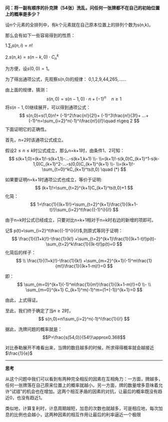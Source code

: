 **问：将一副有顺序的扑克牌（54张）洗乱，问任何一张牌都不在自己的初始位置上的概率是多少？**


设n个元素的全排列中，有k个元素就在自己原本位置上的排列个数为s(n,k)。

那么会有如下一些容易得到的性质：

1.$\sum_{i}s(n,i)=n!$

2.$s(n,k)=s(n-k,0)\cdot C_n^k$


为方便，设$s(0,0)=1$。

为了得出通项公式，先观察s(n,0)的规律：
0,1,2,9,44,265,......

由上面的规律，猜测：
$$
s(n,0)=s(n-1,0)\cdot n+(-1)^n\quad n\geq 1
$$
将$s(n-1,0)$继续展开，可以得到通项公式：
$$
s(n,0)=s(1,0)n!+
(-1)^2\frac{n!}{2!}+
(-1)^3\frac{n!}{3!}+
...+
(-1)^n=\sum_{i=2}^n(-1)^i\frac{n!}{i!}\quad n\geq 2
$$
下面证明它的正确性。

首先，n=2时该通项公式成立。

假设$2\leq n\leq k$时公式成立，那么n=k+1时，由条件1、2可知：
$$
s(k+1,0)=(k+1)!-s(k+1,1)-...-s(k+1,k+1)
\\-
\\=(k+1)!-s(k,0)C_{k+1}^1-s(k-1,0)C_{k+1}^2-...-s(0,0)C_{k+1}^{k+1}
\\-
\\=(k+1)!-\sum_{t=0}^kC_{k+1}^ts(t,0) \quad (*)
$$


如果要证明n=k+1时通项公式也成立，等价于证明:
$$
(k+1)!=\sum_{t=2}^{k+1}C_{k+1}^ts(t,0)+1
$$
化简：
$$
1=\frac{1}{(k+1)!}+\sum_{t=2}^{k+1}\frac{1}{(k+1-t)!}\sum_{i=2}^t\frac{(-1)^i}{i!}
$$

由于n=k时公式已经成立，只要对比n=k+1相对于n=k时右边的新增的项即可。

记$
p(t)=\sum_{i=2}^t\frac{(-1)^i}{i!}$,则原式等同于证明：
$$
\frac{1}{(1+k)!}-\frac{1}{k!}
+\sum_{t=2}^{k+1}\frac{1}{(k+1-t)!}p(t)-\sum_{t=2}^k\frac{1}{(k-t)!}p(t)=0
$$
化简后的样子：
$$
\\
\frac{1}{(1+k)!}-\frac{1}{k!}
+\sum_{m=2}^{k+1}(-1)^m\frac{1}{m!}\frac{1}{(k+1-m)!}=0
$$

即：
$$
\sum_{m=0}^{k+1}(-1)^m\frac{1}{m!}\frac{1}{(k+1-m)!}=0
\\-
\\
\sum_{m=0}^{k+1} C_{k+1}^m(-1)^m=(1+(-1))^{k+1}=0
$$

由此，上式得证。

至此，我们终于确定了当$n≥2$时，
$$
s(n,0)=n!\sum_{i=2}^n(-1)^i\frac{1}{i!}
$$

据此，洗牌问题的概率就是：
$$P=\frac{s(54,0)}{54!}\approx0.368$$

对比泰勒展开不难看出来，当牌的数目越多的时候，所求得得概率就会越接近$\frac{1}{e}$


---
**思考**

从这个问题中我们可以看到有两种完全相反的因素在互相角力：一方面，牌越多，任何一张牌落在自己原来位置上的概率就越小。另一方面，牌的数量增多意味着允许“试错”的机会也在增加。这两个相互矛盾的因素的对抗，让最后的概率既没有趋近0，也没有趋近1。


类似地，计算复利时，计息周期越短，加息的次数也就越多，可是相应地，每次加息的比例也会越小，这两种因素的相互作用让最后的利率逼近一个极限
